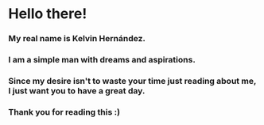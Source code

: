 # Hello there! 
### My real name is Kelvin Hernández.

### I am a simple man with dreams and aspirations.
### Since my desire isn't to waste **your time** just reading about **me**, I just want you to have a great day.

### Thank you for reading this :)

